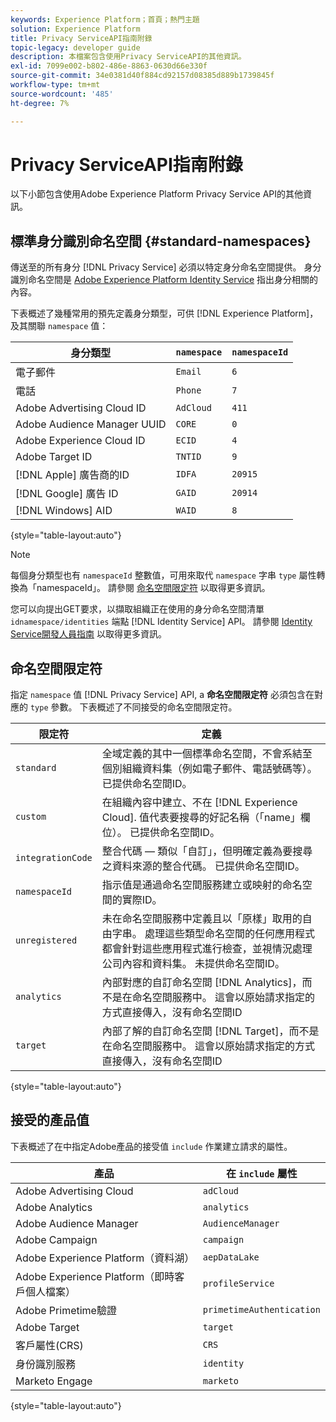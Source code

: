 ```yaml
---
keywords: Experience Platform；首頁；熱門主題
solution: Experience Platform
title: Privacy ServiceAPI指南附錄
topic-legacy: developer guide
description: 本檔案包含使用Privacy ServiceAPI的其他資訊。
exl-id: 7099e002-b802-486e-8863-0630d66e330f
source-git-commit: 34e0381d40f884cd92157d08385d889b1739845f
workflow-type: tm+mt
source-wordcount: '485'
ht-degree: 7%

---
```


# Privacy ServiceAPI指南附錄

以下小節包含使用Adobe Experience Platform Privacy Service API的其他資訊。

## 標準身分識別命名空間 {#standard-namespaces}

傳送至的所有身分 [!DNL Privacy Service] 必須以特定身分命名空間提供。 身分識別命名空間是 [Adobe Experience Platform Identity Service](../../identity-service/home.md) 指出身分相關的內容。

下表概述了幾種常用的預先定義身分類型，可供 [!DNL Experience Platform]，及其關聯 `namespace` 值：

| 身分類型 | `namespace` | `namespaceId` |
| --- | --- | --- |
| 電子郵件 | `Email` | `6` |
| 電話 | `Phone` | `7` |
| Adobe Advertising Cloud ID | `AdCloud` | `411` |
| Adobe Audience Manager UUID | `CORE` | `0` |
| Adobe Experience Cloud ID | `ECID` | `4` |
| Adobe Target ID | `TNTID` | `9` |
| [!DNL Apple] 廣告商的ID | `IDFA` | `20915` |
| [!DNL Google] 廣告 ID | `GAID` | `20914` |
| [!DNL Windows] AID | `WAID` | `8` |

{style=&quot;table-layout:auto&quot;}

>[!NOTE]
>
>每個身分類型也有 `namespaceId` 整數值，可用來取代 `namespace` 字串 `type` 屬性轉換為「namespaceId」。 請參閱 [命名空間限定符](#namespace-qualifiers) 以取得更多資訊。

您可以向提出GET要求，以擷取組織正在使用的身分命名空間清單 `idnamespace/identities` 端點 [!DNL Identity Service] API。 請參閱 [Identity Service開發人員指南](../../identity-service/api/getting-started.md) 以取得更多資訊。

## 命名空間限定符

指定 `namespace` 值 [!DNL Privacy Service] API, a **命名空間限定符** 必須包含在對應的 `type` 參數。 下表概述了不同接受的命名空間限定符。

| 限定符 | 定義 |
| --------- | ---------- |
| `standard` | 全域定義的其中一個標準命名空間，不會系結至個別組織資料集（例如電子郵件、電話號碼等）。 已提供命名空間ID。 |
| `custom` | 在組織內容中建立、不在 [!DNL Experience Cloud]. 值代表要搜尋的好記名稱（「name」欄位）。 已提供命名空間ID。 |
| `integrationCode` | 整合代碼 — 類似「自訂」，但明確定義為要搜尋之資料來源的整合代碼。 已提供命名空間ID。 |
| `namespaceId` | 指示值是通過命名空間服務建立或映射的命名空間的實際ID。 |
| `unregistered` | 未在命名空間服務中定義且以「原樣」取用的自由字串。 處理這些類型命名空間的任何應用程式都會針對這些應用程式進行檢查，並視情況處理公司內容和資料集。 未提供命名空間ID。 |
| `analytics` | 內部對應的自訂命名空間 [!DNL Analytics]，而不是在命名空間服務中。 這會以原始請求指定的方式直接傳入，沒有命名空間ID |
| `target` | 內部了解的自訂命名空間 [!DNL Target]，而不是在命名空間服務中。 這會以原始請求指定的方式直接傳入，沒有命名空間ID |

{style=&quot;table-layout:auto&quot;}

## 接受的產品值

下表概述了在中指定Adobe產品的接受值 `include` 作業建立請求的屬性。

| 產品 | 在 `include` 屬性 |
| --- | --- |
| Adobe Advertising Cloud | `adCloud` |
| Adobe Analytics | `analytics` |
| Adobe Audience Manager | `AudienceManager` |
| Adobe Campaign | `campaign` |
| Adobe Experience Platform（資料湖） | `aepDataLake` |
| Adobe Experience Platform（即時客戶個人檔案） | `profileService` |
| Adobe Primetime驗證 | `primetimeAuthentication` |
| Adobe Target | `target` |
| 客戶屬性(CRS) | `CRS` |
| 身份識別服務 | `identity` |
| Marketo Engage | `marketo` |

{style=&quot;table-layout:auto&quot;}
